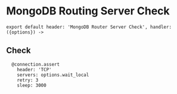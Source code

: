 
# MongoDB Routing Server Check

    export default header: 'MongoDB Router Server Check', handler: ({options}) ->
      
## Check

      @connection.assert
        header: 'TCP'
        servers: options.wait_local
        retry: 3
        sleep: 3000
